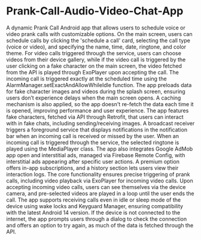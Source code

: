 # Prank-Call-Audio-Video-Chat-App
A dynamic Prank Call Android app that allows users to schedule voice or video prank calls with customizable options. On the main screen, users can schedule calls by clicking the 'schedule a call' card, selecting the call type (voice or video), and specifying the name, time, date, ringtone, and color theme. For video calls triggered through the service, users can choose videos from their device gallery, while if the video call is triggered by the user clicking on a fake character on the main screen, the video fetched from the API is played through ExoPlayer upon accepting the call. The incoming call is triggered exactly at the scheduled time using the AlarmManager.setExactAndAllowWhileIdle function. The app preloads data for fake character images and videos during the splash screen, ensuring users don’t experience delays when the main screen opens. A caching mechanism is also applied, so the app doesn't re-fetch the data each time it is opened, improving performance and user experience. The app features fake characters, fetched via API through Retrofit, that users can interact with in fake chats, including sending/receiving images. A broadcast receiver triggers a foreground service that displays notifications in the notification bar when an incoming call is received or missed by the user. When an incoming call is triggered through the service, the selected ringtone is played using the MediaPlayer class. The app also integrates Google AdMob app open and interstitial ads, managed via Firebase Remote Config, with interstitial ads appearing after specific user actions. A premium option offers in-app subscriptions, and a history section lets users view their interaction logs. The core functionality ensures precise triggering of prank calls, including video playback via ExoPlayer for incoming video calls. Upon accepting incoming video calls, users can see themselves via the device camera, and pre-selected videos are played in a loop until the user ends the call. The app supports receiving calls even in idle or sleep mode of the device using wake locks and Keyguard Manager, ensuring compatibility with the latest Android 14 version. If the device is not connected to the internet, the app prompts users through a dialog to check the connection and offers an option to try again, as much of the data is fetched through the API.
